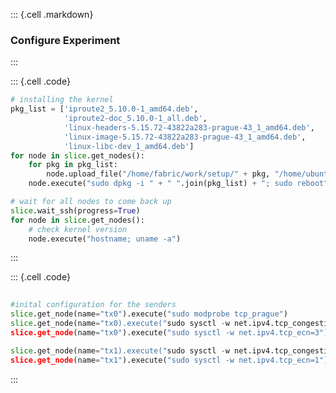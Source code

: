 ::: {.cell .markdown}### Configure Experiment:::::: {.cell .code}```python# installing the kernelpkg_list = ['iproute2_5.10.0-1_amd64.deb',            'iproute2-doc_5.10.0-1_all.deb',            'linux-headers-5.15.72-43822a283-prague-43_1_amd64.deb',            'linux-image-5.15.72-43822a283-prague-43_1_amd64.deb',            'linux-libc-dev_1_amd64.deb']for node in slice.get_nodes():	for pkg in pkg_list:	    node.upload_file("/home/fabric/work/setup/" + pkg, "/home/ubuntu/" + pkg)	node.execute("sudo dpkg -i " + " ".join(pkg_list) + "; sudo reboot")# wait for all nodes to come back upslice.wait_ssh(progress=True)for node in slice.get_nodes():	# check kernel version	node.execute("hostname; uname -a")```:::::: {.cell .code}```python	#inital configuration for the sendersslice.get_node(name="tx0").execute("sudo modprobe tcp_prague")slice.get_node(name="tx0).execute("sudo sysctl -w net.ipv4.tcp_congestion_control=prague")slice.get_node(name="tx0").execute("sudo sysctl -w net.ipv4.tcp_ecn=3")slice.get_node(name="tx1).execute("sudo sysctl -w net.ipv4.tcp_congestion_control=cubic")slice.get_node(name="tx1").execute("sudo sysctl -w net.ipv4.tcp_ecn=1")```:::